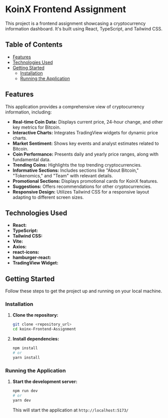 # KoinX Frontend Assignment

This project is a frontend assignment showcasing a cryptocurrency information dashboard. It's built using React, TypeScript, and Tailwind CSS.

## Table of Contents

*   [Features](#features)
*   [Technologies Used](#technologies-used)
*   [Getting Started](#getting-started)
    *   [Installation](#installation)
    *   [Running the Application](#running-the-application)

## Features

This application provides a comprehensive view of cryptocurrency information, including:

*   **Real-time Coin Data:** Displays current price, 24-hour change, and other key metrics for Bitcoin.
*   **Interactive Charts:** Integrates TradingView widgets for dynamic price charts.
*   **Market Sentiment:** Shows key events and analyst estimates related to Bitcoin.
*   **Coin Performance:**  Presents daily and yearly price ranges, along with fundamental data.
*   **Trending Coins:** Highlights the top trending cryptocurrencies.
*   **Informative Sections:** Includes sections like "About Bitcoin," "Tokenomics," and "Team" with relevant details.
*   **Promotional Sections:** Displays promotional cards for KoinX features.
*   **Suggestions:** Offers recommendations for other cryptocurrencies.
*   **Responsive Design:**  Utilizes Tailwind CSS for a responsive layout adapting to different screen sizes.

## Technologies Used

*   **React:** 
*   **TypeScript:** 
*   **Tailwind CSS:** 
*   **Vite:** 
*   **Axios:** 
*   **react-icons:** 
*   **hamburger-react:** 
*   **TradingView Widget:** 

## Getting Started

Follow these steps to get the project up and running on your local machine.

### Installation

1. **Clone the repository:**

    ```bash
    git clone <repository_url>
    cd koinx-Frontend-Assignment
    ```

2. **Install dependencies:**

    ```bash
    npm install
    # or
    yarn install
    ```

### Running the Application

1. **Start the development server:**

    ```bash
    npm run dev
    # or
    yarn dev
    ```

    This will start the application at `http://localhost:5173/`